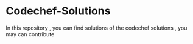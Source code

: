 # Codechef-Solutions
In this repository , you can find solutions of the codechef solutions , you may can contribute
